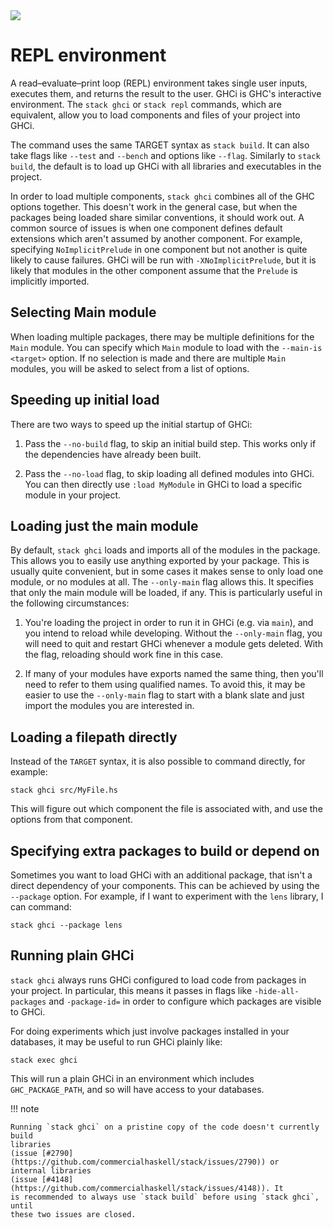 <div class="hidden-warning"><a href="https://docs.haskellstack.org/"><img src="https://cdn.jsdelivr.net/gh/commercialhaskell/stack/doc/img/hidden-warning.svg"></a></div>

# REPL environment

A read–evaluate–print loop (REPL) environment takes single user inputs, executes
them, and returns the result to the user. GHCi is GHC's interactive environment.
The `stack ghci` or `stack repl` commands, which are equivalent, allow you to
load components and files of your project into GHCi.

The command uses the same TARGET syntax as `stack build`. It can also take flags
like `--test` and `--bench` and options like `--flag`. Similarly to
`stack build`, the default is to load up GHCi with all libraries and executables
in the project.

In order to load multiple components, `stack ghci` combines all of the GHC
options together. This doesn't work in the general case, but when the packages
being loaded share similar conventions, it should work out. A common source of
issues is when one component defines default extensions which aren't assumed by
another component. For example, specifying `NoImplicitPrelude` in one component
but not another is quite likely to cause failures. GHCi will be run with
`-XNoImplicitPrelude`, but it is likely that modules in the other component
assume that the `Prelude` is implicitly imported.

## Selecting Main module

When loading multiple packages, there may be multiple definitions for the `Main`
module. You can specify which `Main` module to load with the
`--main-is <target>` option. If no selection is made and there are multiple
`Main` modules, you will be asked to select from a list of options.

## Speeding up initial load

There are two ways to speed up the initial startup of GHCi:

1.  Pass the `--no-build` flag, to skip an initial build step. This works only
    if the dependencies have already been built.

2.  Pass the `--no-load` flag, to skip loading all defined modules into GHCi.
    You can then directly use `:load MyModule` in GHCi to load a specific module
    in your project.

## Loading just the main module

By default, `stack ghci` loads and imports all of the modules in the package.
This allows you to easily use anything exported by your package. This is usually
quite convenient, but in some cases it makes sense to only load one module, or
no modules at all. The `--only-main` flag allows this. It specifies that only
the main module will be loaded, if any. This is particularly useful in the
following circumstances:

1. You're loading the project in order to run it in GHCi (e.g. via `main`), and
   you intend to reload while developing. Without the `--only-main` flag, you
   will need to quit and restart GHCi whenever a module gets deleted. With the
   flag, reloading should work fine in this case.

2. If many of your modules have exports named the same thing, then you'll need
   to refer to them using qualified names. To avoid this, it may be easier to
   use the `--only-main` flag to start with a blank slate and just import the
   modules you are interested in.

## Loading a filepath directly

Instead of the `TARGET` syntax, it is also possible to command directly, for
example:

~~~text
stack ghci src/MyFile.hs
~~~

This will figure out which component the file is associated with, and use the
options from that component.

## Specifying extra packages to build or depend on

Sometimes you want to load GHCi with an additional package, that isn't a direct
dependency of your components. This can be achieved by using the `--package`
option. For example, if I want to experiment with the `lens` library, I can
command:

~~~text
stack ghci --package lens
~~~

## Running plain GHCi

`stack ghci` always runs GHCi configured to load code from packages in your
project. In particular, this means it passes in flags like `-hide-all-packages`
and `-package-id=` in order to configure which packages are visible to GHCi.

For doing experiments which just involve packages installed in your databases,
it may be useful to run GHCi plainly like:

~~~text
stack exec ghci
~~~

This will run a plain GHCi in an environment which includes `GHC_PACKAGE_PATH`,
and so will have access to your databases.

!!! note

    Running `stack ghci` on a pristine copy of the code doesn't currently build
    libraries
    (issue [#2790](https://github.com/commercialhaskell/stack/issues/2790)) or
    internal libraries
    (issue [#4148](https://github.com/commercialhaskell/stack/issues/4148)). It
    is recommended to always use `stack build` before using `stack ghci`, until
    these two issues are closed.

